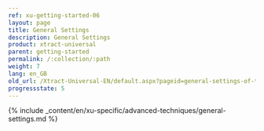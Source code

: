 ```yaml
---
ref: xu-getting-started-06
layout: page
title: General Settings
description: General Settings
product: xtract-universal
parent: getting-started
permalink: /:collection/:path
weight: 7
lang: en_GB
old_url: /Xtract-Universal-EN/default.aspx?pageid=general-settings-of-the-extractions
progressstate: 5
---
```

{% include _content/en/xu-specific/advanced-techniques/general-settings.md %}

